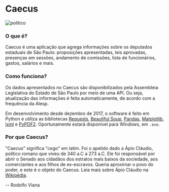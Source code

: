 # Caecus

![politico](https://i.imgur.com/NyXeNzp.jpg)

### O que é?
Caecus é uma aplicação que agrega informações sobre os deputados estaduais de São Paulo: proposições apresentadas, leis aprovadas, presenças em sessões, andamento de comissões, lista de funcionários, gastos, salários e mais.

### Como funciona?
Os dados apresentados no Caecus são disponibilizados pela Assembleia Legislativa do Estado de São Paulo por meio de uma API. Ou seja, atualização das informações é feita automaticamente, de acordo com a frequência da Alesp.

Em desenvolvimento desde dezembro de 2017, o software é feito em Python e utiliza as bibliotecas [Requests](https://github.com/requests/requests), [Beautiful Soup](https://launchpad.net/beautifulsoup), [Pandas](https://github.com/pandas-dev/pandas), [Matplotlib](https://github.com/matplotlib/matplotlib), [lxml](https://github.com/lxml/lxml) e [PyPDF2](https://github.com/mstamy2/PyPDF2). Oportunamente estará disponível para Windows, em `.exe`.

### Por que Caecus?
"Caecus" significa "cego" em latim. Foi o apelido dado a Ápio Cláudio, político romano que viveu de 340 a.C a 273 a.C. Ele foi responsável por abrir o Senado aos cidadãos dos estratos mais baixos da sociedade, aos comerciantes e aos filhos de ex-escravos. Queria aproximar o povo do poder, e este é o objeto do Caecus. Leia mais sobre Ápio Cláudio na [Wikipédia](https://pt.wikipedia.org/wiki/%C3%81pio_Cl%C3%A1udio_Cego).

-- Rodolfo Viana

